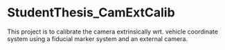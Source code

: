 # StudentThesis_CamExtCalib

This project is to calibrate the camera extrinsically wrt. vehicle coordinate system using a fiducial marker system and an external camera. 